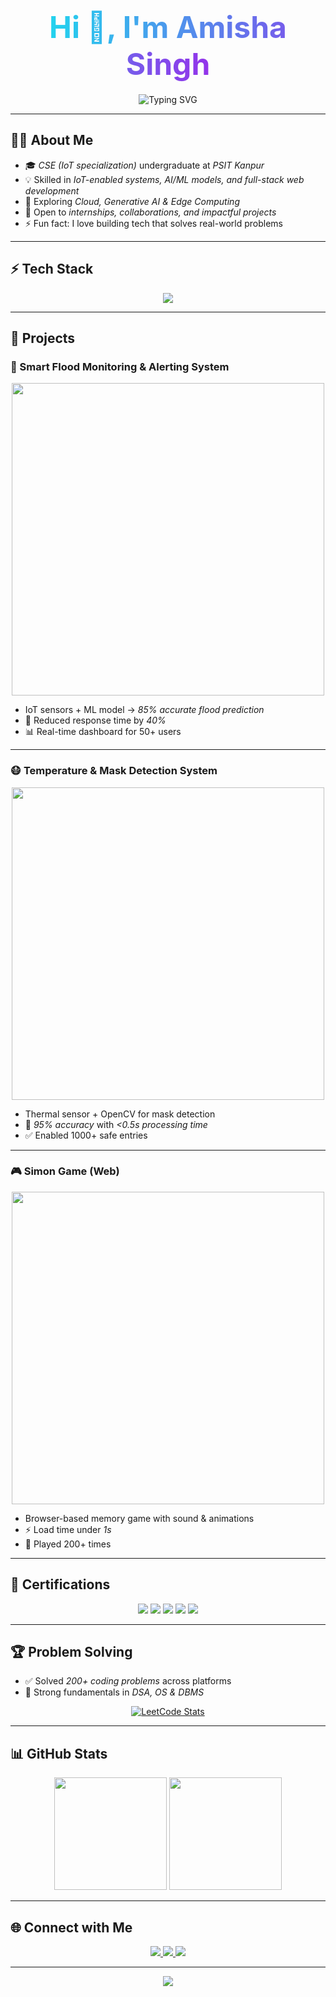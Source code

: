 <h1 align="center">
  <span style="font-size: 3rem; font-weight: bold; background: linear-gradient(90deg,#22D3EE,#9333EA); -webkit-background-clip: text; color: transparent;">
    Hi 👋, I'm Amisha Singh
  </span>
</h1>

<p align="center">
  <img src="https://readme-typing-svg.herokuapp.com?font=Fira+Code&size=22&duration=2500&pause=1000&color=22D3EE&center=true&vCenter=true&width=700&lines=IoT+%7C+AI%2FML+Explorer+%7C+Web+Developer;Problem+Solver+%7C+Always+Learning+🚀" alt="Typing SVG" />
</p>

---

## 👩‍💻 About Me  

- 🎓 *CSE (IoT specialization)* undergraduate at *PSIT Kanpur*  
- 💡 Skilled in *IoT-enabled systems, AI/ML models, and full-stack web development*  
- 🌱 Exploring *Cloud, Generative AI & Edge Computing*  
- 🤝 Open to *internships, collaborations, and impactful projects*  
- ⚡ Fun fact: I love building tech that solves real-world problems  

---

## ⚡ Tech Stack  

<p align="center">
  <img src="https://skillicons.dev/icons?i=python,js,html,css,react,nodejs,mongodb,mysql,git,github,arduino,raspberrypi,opencv,linux,vscode,figma" />
</p>

---

## 🚀 Projects  

### 🌊 Smart Flood Monitoring & Alerting System  
<p align="center">
  <img src="https://github.com/Amishasingh14/Amishasingh14/assets/flood-demo.gif" width="500" />
</p>

- IoT sensors + ML model → *85% accurate flood prediction*  
- 📲 Reduced response time by *40%*  
- 📊 Real-time dashboard for 50+ users  

---

### 😷 Temperature & Mask Detection System  
<p align="center">
  <img src="https://github.com/Amishasingh14/Amishasingh14/assets/mask-demo.gif" width="500" />
</p>

- Thermal sensor + OpenCV for mask detection  
- 🎯 *95% accuracy* with *<0.5s processing time*  
- ✅ Enabled 1000+ safe entries  

---

### 🎮 Simon Game (Web)  
<p align="center">
  <img src="https://github.com/Amishasingh14/Amishasingh14/assets/simon-demo.gif" width="500" />
</p>

- Browser-based memory game with sound & animations  
- ⚡ Load time under *1s*  
- 👥 Played 200+ times  

---

## 📜 Certifications  

<p align="center">
  <img src="https://img.shields.io/badge/Infosys-HTML%2FCSS%2FJS-blue?style=for-the-badge&logo=html5&logoColor=white" />
  <img src="https://img.shields.io/badge/Infosys-Python-yellow?style=for-the-badge&logo=python&logoColor=white" />
  <img src="https://img.shields.io/badge/Infosys-React-61DAFB?style=for-the-badge&logo=react&logoColor=black" />
  <img src="https://img.shields.io/badge/ApnaCollege-Web%20Dev-green?style=for-the-badge&logo=javascript&logoColor=white" />
  <img src="https://img.shields.io/badge/ApnaCollege-DSA-orange?style=for-the-badge&logo=c%2B%2B&logoColor=white" />
</p>

---

## 🏆 Problem Solving  

- ✅ Solved *200+ coding problems* across platforms  
- 💪 Strong fundamentals in *DSA, OS & DBMS*  

<p align="center">
   <a href="https://leetcode.com/u/Singhamisha_123/">
      <img src="https://leetcard.jacoblin.cool/Singhamisha_123?theme=dark&font=Fira%20Code&ext=heatmap" alt="LeetCode Stats" />
   </a>
</p>

---

## 📊 GitHub Stats  

<p align="center">
  <img src="https://github-readme-stats.vercel.app/api?username=Amishasingh14&show_icons=true&theme=tokyonight" height="180em" />
  <img src="https://github-readme-streak-stats.herokuapp.com/?user=Amishasingh14&theme=tokyonight" height="180em" />
</p>

---

## 🌐 Connect with Me  

<p align="center">
  <a href="https://www.linkedin.com/in/amisha-singh-87a26a261">
    <img src="https://img.shields.io/badge/LinkedIn-0A66C2?style=for-the-badge&logo=linkedin&logoColor=white" />
  </a>
  <a href="https://github.com/Amishasingh14">
    <img src="https://img.shields.io/badge/GitHub-181717?style=for-the-badge&logo=github&logoColor=white" />
  </a>
  <a href="https://leetcode.com/u/Singhamisha_123/">
    <img src="https://img.shields.io/badge/LeetCode-FFA116?style=for-the-badge&logo=leetcode&logoColor=white" />
  </a>
</p>

---

<p align="center">
  <img src="https://capsule-render.vercel.app/api?type=waving&color=0:22D3EE,100:9333EA&height=100&section=footer" />
</p>
